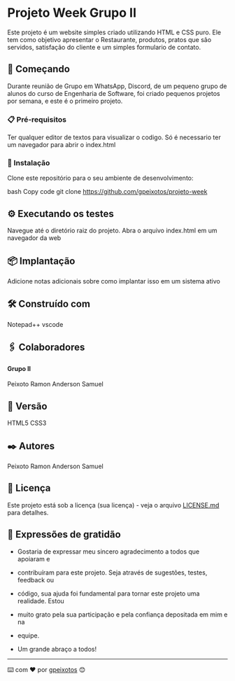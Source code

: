 # Projeto Week Grupo II


Este projeto é um website simples criado utilizando HTML e CSS puro. Ele tem como objetivo apresentar o Restaurante, produtos, pratos que são servidos, satisfação do cliente e um simples formulario de contato. 


## 🚀 Começando

Durante reunião de Grupo em WhatsApp, Discord, de um pequeno grupo de alunos do curso de Engenharia de Software, foi criado pequenos projetos por semana, e este é o primeiro projeto.

### 📋 Pré-requisitos

Ter qualquer editor de textos para visualizar o codigo.
Só é necessario ter um navegador para abrir o index.html

### 🔧 Instalação

Clone este repositório para o seu ambiente de desenvolvimento:

bash
Copy code
git clone https://github.com/gpeixotos/projeto-week


## ⚙️ Executando os testes

Navegue até o diretório raiz do projeto.
Abra o arquivo index.html em um navegador da web


## 📦 Implantação

Adicione notas adicionais sobre como implantar isso em um sistema ativo

## 🛠️ Construído com

Notepad++
vscode

## 🖇️ Colaboradores

#### Grupo II ###

Peixoto
Ramon
Anderson
Samuel

## 📌 Versão

HTML5
CSS3

## ✒️ Autores

Peixoto
Ramon
Anderson
Samuel


## 📄 Licença

Este projeto está sob a licença (sua licença) - veja o arquivo [LICENSE.md](https://github.com/gpeixotos/projeto_week/licenca) para detalhes.

## 🎁 Expressões de gratidão

* Gostaria de expressar meu sincero agradecimento a todos que apoiaram e 
* contribuíram para este projeto. Seja através de sugestões, testes, feedback ou 
* código, sua ajuda foi fundamental para tornar este projeto uma realidade. Estou 
* muito grato pela sua participação e pela confiança depositada em mim e na 
* equipe.

* Um grande abraço a todos!

---
⌨️ com ❤️ por [gpeixotos](https://github.com/gpeixotos) 😊